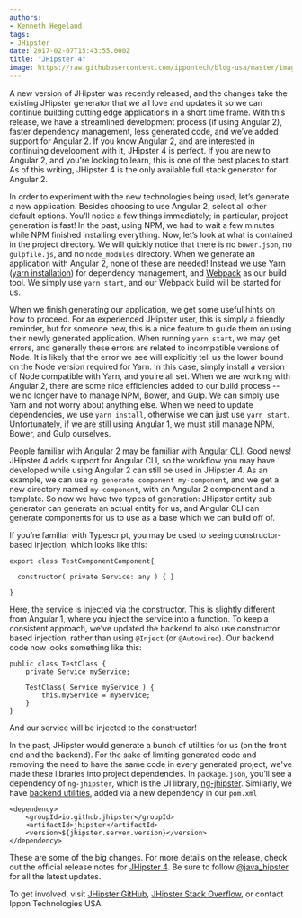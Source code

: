 ```yaml
---
authors:
- Kenneth Hegeland
tags:
- JHipster
date: 2017-02-07T15:43:55.000Z
title: "JHipster 4"
image: https://raw.githubusercontent.com/ippontech/blog-usa/master/images/2017/02/JHipster-4-Blog--4-.png
---
```


A new version of JHipster was recently released, and the changes take the existing JHipster generator that we all love and updates it so we can continue building cutting edge applications in a short time frame. With this release, we have a streamlined development process (if using Angular 2), faster dependency management, less generated code, and we’ve added support for Angular 2. If you know Angular 2, and are interested in continuing development with it, JHipster 4 is perfect. If you are new to Angular 2, and you're looking to learn, this is one of the best places to start. As of this writing, JHipster 4 is the only available full stack generator for Angular 2.

In order to experiment with the new technologies being used, let’s generate a new application. Besides choosing to use Angular 2, select all other default options. You’ll notice a few things immediately; in particular, project generation is fast! In the past, using NPM, we had to wait a few minutes while NPM finished installing everything. Now, let’s look at what is contained in the project directory. We will quickly notice that there is no `bower.json`, no `gulpfile.js`, and no `node_modules` directory. When we generate an application with Angular 2, none of these are needed! Instead we use Yarn ([yarn installation](https://yarnpkg.com/docs/install/)) for dependency management, and [Webpack](https://webpack.js.org/) as our build tool. We simply use `yarn start`, and our Webpack build will be started for us.

When we finish generating our application, we get some useful hints on how to proceed. For an experienced JHipster user, this is simply a friendly reminder, but for someone new, this is a nice feature to guide them on using their newly generated application. When running `yarn start`, we may get errors, and generally these errors are related to incompatible versions of Node. It is likely that the error we see will explicitly tell us the lower bound on the Node version required for Yarn. In this case, simply install a version of Node compatible with Yarn, and you’re all set. When we are working with Angular 2, there are some nice efficiencies added to our build process -- we no longer have to manage NPM, Bower, and Gulp. We can simply use Yarn and not worry about anything else. When we need to update dependencies, we use `yarn install`, otherwise we can just use `yarn start`. Unfortunately, if we are still using Angular 1, we must still manage NPM, Bower, and Gulp ourselves.

People familiar with Angular 2 may be familiar with [Angular CLI](https://cli.angular.io/). Good news! JHipster 4 adds support for Angular CLI, so the workflow you may have developed while using Angular 2 can still be used in JHipster 4. As an example, we can use `ng generate component my-component`, and we get a new directory named `my-component`, with an Angular 2 component and a template. So now we have two types of generation: JHipster entity sub generator can generate an actual entity for us, and Angular CLI can generate components for us to use as a base which we can build off of.

If you’re familiar with Typescript, you may be used to seeing constructor-based injection, which looks like this:

```language-typescript
export class TestComponentComponent{

  constructor( private Service: any ) { }

}
```

Here, the service is injected via the constructor. This is slightly different from Angular 1, where you inject the service into a function. To keep a consistent approach, we’ve updated the backend to also use constructor based injection, rather than using `@Inject` (or `@Autowired`). Our backend code now looks something like this:

```language-java
public class TestClass {
	private Service myService;

	TestClass( Service myService ) {
		this.myService = myService;
	}
}
```

And our service will be injected to the constructor!

In the past, JHipster would generate a bunch of utilities for us (on the front end and the backend). For the sake of limiting generated code and removing the need to have the same code in every generated project, we've made these libraries into project dependencies. In `package.json`, you’ll see a dependency of `ng-jhipster`, which is the UI library, [ng-jhipster](https://github.com/jhipster/ng-jhipster). Similarly, we have  [backend utilities](https://github.com/jhipster/jhipster), added via a new dependency in our `pom.xml`

```language-xml
<dependency>
    <groupId>io.github.jhipster</groupId>
    <artifactId>jhipster</artifactId>
    <version>${jhipster.server.version}</version>
</dependency>
```

These are some of the big changes. For more details on the release, check out the official release notes for [JHipster 4](https://jhipster.github.io/2017/02/02/jhipster-release-4.0.0.html). Be sure to follow [@java_hipster](https://twitter.com/java_hipster) for all the latest updates.

To get involved, visit [JHipster GitHub](https://github.com/jhipster/generator-jhipster), [JHipster Stack Overflow](https://stackoverflow.com/tags/jhipster/), or contact Ippon Technologies USA.
